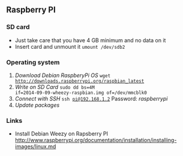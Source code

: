 ## Raspberry PI

### SD card
- Just take care that you have 4 GB minimum and no data on it
- Insert card and unmount it <code>umount /dev/sdb2</code>

### Operating system

1. *Download Debian RaspberyPi OS* <code>wget http://downloads.raspberrypi.org/raspbian_latest</code>
2. *Write on SD Card* <code>sudo dd bs=4M if=2014-09-09-wheezy-raspbian.img of=/dev/mmcblk0</code>
3. *Connect with SSH* <code>ssh pi@192.168.1.2</code> Password: _raspberrypi_
4. *Update packages*

### Links
- Install Debian Weezy on Rapsberry PI http://www.raspberrypi.org/documentation/installation/installing-images/linux.md
